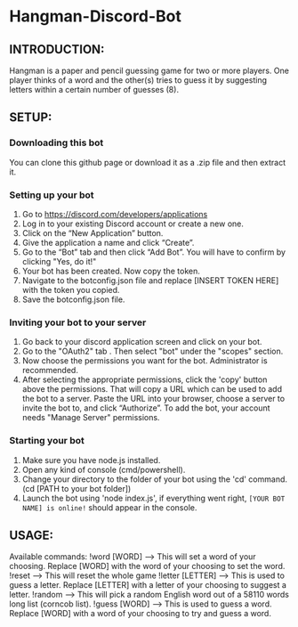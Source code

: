 # Hangman-Discord-Bot

## INTRODUCTION: 
Hangman is a paper and pencil guessing game for two or more players. 
One player thinks of a word and the other(s) tries to guess it by suggesting letters within a certain number of guesses (8).


## SETUP:
### Downloading this bot
You can clone this github page or download it as a .zip file and then extract it.

### Setting up your bot
1) Go to https://discord.com/developers/applications
2) Log in to your existing Discord account or create a new one.
3) Click on the “New Application” button.
4) Give the application a name and click “Create”.
5) Go to the “Bot” tab and then click “Add Bot”. You will have to confirm by clicking "Yes, do it!"
6) Your bot has been created. Now copy the token.
7) Navigate to the botconfig.json file and replace [INSERT TOKEN HERE] with the token you copied.
8) Save the botconfig.json file.

### Inviting your bot to your server
1) Go back to your discord application screen and click on your bot.
2) Go to the "OAuth2" tab . Then select "bot" under the "scopes" section.
3) Now choose the permissions you want for the bot. Administrator is recommended.
4) After selecting the appropriate permissions, click the 'copy' button above the permissions. 
That will copy a URL which can be used to add the bot to a server.
Paste the URL into your browser, choose a server to invite the bot to, and click “Authorize”.
To add the bot, your account needs "Manage Server" permissions.

### Starting your bot
1) Make sure you have node.js installed.
2) Open any kind of console (cmd/powershell).
3) Change your directory to the folder of your bot using the 'cd' command. (cd [PATH to your bot folder])
4) Launch the bot using 'node index.js', if everything went right, `[YOUR BOT NAME] is online!` should appear in the console.


## USAGE:
Available commands:
!word [WORD] --> This will set a word of your choosing. Replace [WORD] with the word of your choosing to set the word. 
!reset --> This will reset the whole game
!letter [LETTER] --> This is used to guess a letter. Replace [LETTER] with a letter of your choosing to suggest a letter.
!random --> This will pick a random English word out of a 58110 words long list (corncob list).
!guess [WORD] --> This is used to guess a word. Replace [WORD] with a word of your choosing to try and guess a word.
